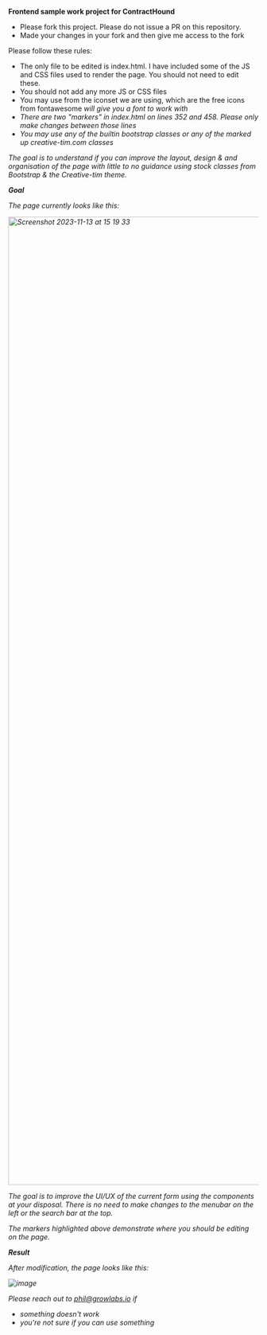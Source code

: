 

**Frontend sample work project for ContractHound**

* Please fork this project. Please do not issue a PR on this repository.
* Made your changes in your fork and then give me access to the fork

Please follow these rules:

* The only file to be edited is index.html. I have included some of the JS and CSS files used to render the page. You should not need to edit these.
* You should not add any more JS or CSS files
* You may use from the iconset we are using, which are the free icons from fontawesome <i style="fa fa-iconname"> will give you a font to work with
* There are two "markers" in index.html on lines 352 and 458. Please only make changes between those lines
* You may use any of the builtin bootstrap classes or any of the marked up creative-tim.com classes

The goal is to understand if you can improve the layout, design & and organisation of the page with little to no guidance using stock classes from Bootstrap & the Creative-tim theme.

**Goal** 

The page currently looks like this:

<img width="1946" alt="Screenshot 2023-11-13 at 15 19 33" src="https://github.com/pjr/frontend-sample/assets/46494/28a746e0-80d1-439e-9a1f-04081256b712">

The goal is to improve the UI/UX of the current form using the components at your disposal. There is no need to make changes to the menubar on the left or the search bar at the top. 

The markers highlighted above demonstrate where you should be editing on the page.

**Result**

After modification, the page looks like this:

![image](https://github.com/oussama-he/frontend-sample/assets/18425315/fc36318e-580f-4e2e-8ffa-b6e937d8235c)

Please reach out to phil@growlabs.io if
* something doesn't work
* you're not sure if you can use something 
